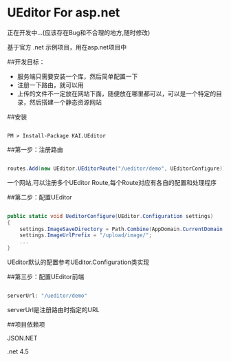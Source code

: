 ﻿UEditor For asp.net
========

正在开发中...(应该存在Bug和不合理的地方,随时修改)

基于官方 .net 示例项目，用在asp.net项目中

##开发目标：

* 服务端只需要安装一个库，然后简单配置一下
* 注册一下路由，就可以用
* 上传的文件不一定放在网站下面，随便放在哪里都可以，可以是一个特定的目录，然后搭建一个静态资源网站

##安装

```

PM > Install-Package KAI.UEditor

```

##第一步：注册路由

```csharp

routes.Add(new UEditor.UEditorRoute("/ueditor/demo", UEditorConfigure));

```

一个网站,可以注册多个UEditor Route,每个Route对应有各自的配置和处理程序

##第二步：配置UEditor

```csharp

public static void UeditorConfigure(UEditor.Configuration settings)
{
    settings.ImageSaveDirectory = Path.Combine(AppDomain.CurrentDomain.BaseDirectory, "upload/image/");
    settings.ImageUrlPrefix = "/upload/image/";
    ...
}

```
UEditor默认的配置参考UEditor.Configuration类实现


##第三步：配置UEditor前端

```javascript

serverUrl: "/ueditor/demo"

```

serverUrl是注册路由时指定的URL


##项目依赖项

JSON.NET

.net 4.5